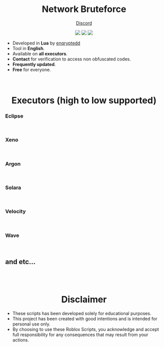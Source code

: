 <h1 align="center">Network Bruteforce</h1>

<p align="center">
   <a href="https://discord.com/users/1183768582505640010">Discord</a>
</p>

<p align="center">
  <img src="https://img.shields.io/github/stars/enqryptedd/Roblox-Scripts?style=flat&label=Stars&color=a80505">
  <img src="https://img.shields.io/github/repo-size/enqryptedd/Roblox-Scripts?label=Size&color=a80505">
  <img src="https://img.shields.io/github/languages/top/enqryptedd/Roblox-Scripts?color=a80505">
</p>

<p>
  
  - Developed in <strong>Lua</strong> by <a href="https://enqryptedd.vercel.app">enqryptedd</a><br>
  - Tool in <strong>English</strong>.<br>
  - Available on <strong>all executors</strong>.<br>
  - <strong>Contact</strong> for verification to access non obfuscated codes.<br>
  - <strong>Frequently updated</strong>.<br>
  - <strong>Free</strong> for everyone.<br>
  <br><br>
</p>

<h1 align="center">Executors (high to low supported)</h1>

<h3>Eclipse</h3><br>
<h3>Xeno</h3><br>
<h3>Argon</h3><br>
<h3>Solara</h3><br>
<h3>Velocity</h3><br>
<h3>Wave</h3><br>
<h2>and etc...</h2><br><br>

<h1 align="center">Disclaimer</h1>

<p>
  
  - These scripts has been developed solely for educational purposes.<br>
  - This project has been created with good intentions and is intended for personal use only.<br>
  - By choosing to use these Roblox Scripts, you acknowledge and accept full responsibility for any consequences that may result from your actions.<br>
<br><br>
</p>
